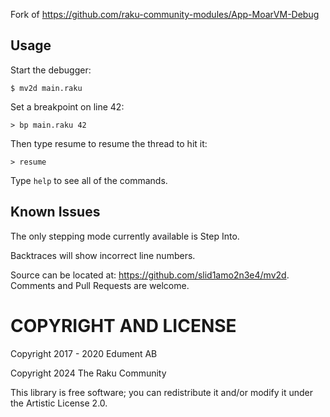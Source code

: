 Fork of https://github.com/raku-community-modules/App-MoarVM-Debug


Usage
---------------------

Start the debugger:

    $ mv2d main.raku

Set a breakpoint on line 42:

    > bp main.raku 42

Then type resume to resume the thread to hit it:

    > resume

Type `help` to see all of the commands.

Known Issues
------------

The only stepping mode currently available is Step Into.

Backtraces will show incorrect line numbers.

Source can be located at: https://github.com/slid1amo2n3e4/mv2d. Comments and Pull Requests are welcome.

COPYRIGHT AND LICENSE
=====================

Copyright 2017 - 2020 Edument AB

Copyright 2024 The Raku Community

This library is free software; you can redistribute it and/or modify it under the Artistic License 2.0.

